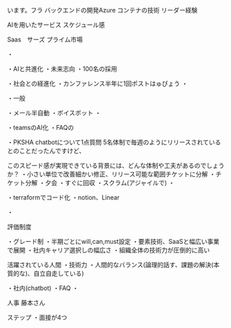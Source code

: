 います。フラ
バックエンドの開発Azure
コンテナの技術
リーダー経験

AIを用いたサービス
スケジュール感


Saas　サーズ
プライム市場

・

・AIと共進化
・未来志向
・100名の採用

・社会との経進化
・カンファレンス半年に1回ポストはゅぴょう
・

・一般

・メール半自動
・ボイスボット
・

・teamsのAI化
・FAQの

・PKSHA chatbotについて1点質問
5名体制で毎週のようにリリースされているとのことだったんですけど、

このスピード感が実現できている背景には、どんな体制や工夫があるのでしょうか？
・小さい単位で改善細かい修正、リリース可能な範囲チケットに分解
・チケット分解
・夕会
・すぐに回収
・スクラム(アジャイルで)
・


・terraformでコード化
・notion、Linear

・

評価制度

・グレード制
・半期ごとにwill,can,must設定
・要素技術、SaaSと幅広い事業で展開
・社内キャリア選択しの幅広さ
・組織全体の技術力が圧倒的に高い

活躍されている人間
・技術力
・人間的なバランス(論理的話す、課題の解決(本質的な)、自立自走している)


・社内(chatbot)
・FAQ
・

人事
藤本さん

ステップ
・面接が4つ